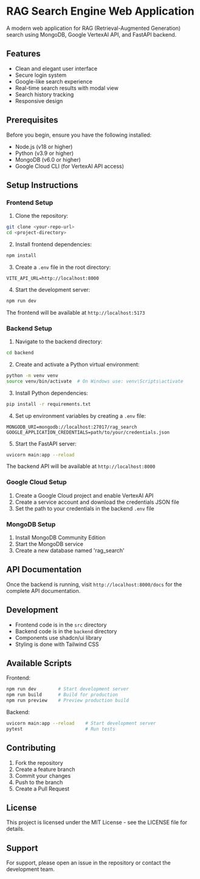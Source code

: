 # RAG Search Engine Web Application

A modern web application for RAG (Retrieval-Augmented Generation) search using MongoDB, Google VertexAI API, and FastAPI backend.

## Features

- Clean and elegant user interface
- Secure login system
- Google-like search experience
- Real-time search results with modal view
- Search history tracking
- Responsive design

## Prerequisites

Before you begin, ensure you have the following installed:
- Node.js (v18 or higher)
- Python (v3.9 or higher)
- MongoDB (v6.0 or higher)
- Google Cloud CLI (for VertexAI API access)

## Setup Instructions

### Frontend Setup

1. Clone the repository:
```bash
git clone <your-repo-url>
cd <project-directory>
```

2. Install frontend dependencies:
```bash
npm install
```

3. Create a `.env` file in the root directory:
```env
VITE_API_URL=http://localhost:8000
```

4. Start the development server:
```bash
npm run dev
```

The frontend will be available at `http://localhost:5173`

### Backend Setup

1. Navigate to the backend directory:
```bash
cd backend
```

2. Create and activate a Python virtual environment:
```bash
python -m venv venv
source venv/bin/activate  # On Windows use: venv\Scripts\activate
```

3. Install Python dependencies:
```bash
pip install -r requirements.txt
```

4. Set up environment variables by creating a `.env` file:
```env
MONGODB_URI=mongodb://localhost:27017/rag_search
GOOGLE_APPLICATION_CREDENTIALS=path/to/your/credentials.json
```

5. Start the FastAPI server:
```bash
uvicorn main:app --reload
```

The backend API will be available at `http://localhost:8000`

### Google Cloud Setup

1. Create a Google Cloud project and enable VertexAI API
2. Create a service account and download the credentials JSON file
3. Set the path to your credentials in the backend `.env` file

### MongoDB Setup

1. Install MongoDB Community Edition
2. Start the MongoDB service
3. Create a new database named 'rag_search'

## API Documentation

Once the backend is running, visit `http://localhost:8000/docs` for the complete API documentation.

## Development

- Frontend code is in the `src` directory
- Backend code is in the `backend` directory
- Components use shadcn/ui library
- Styling is done with Tailwind CSS

## Available Scripts

Frontend:
```bash
npm run dev        # Start development server
npm run build      # Build for production
npm run preview    # Preview production build
```

Backend:
```bash
uvicorn main:app --reload    # Start development server
pytest                       # Run tests
```

## Contributing

1. Fork the repository
2. Create a feature branch
3. Commit your changes
4. Push to the branch
5. Create a Pull Request

## License

This project is licensed under the MIT License - see the LICENSE file for details.

## Support

For support, please open an issue in the repository or contact the development team.